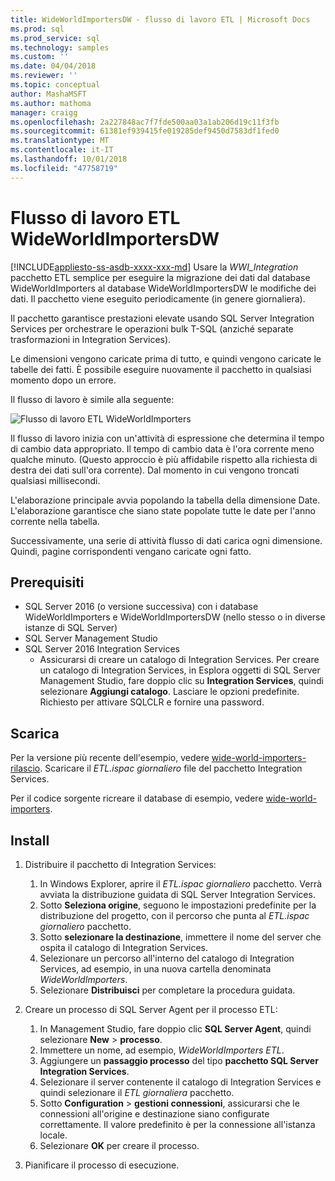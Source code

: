 ```yaml
---
title: WideWorldImportersDW - flusso di lavoro ETL | Microsoft Docs
ms.prod: sql
ms.prod_service: sql
ms.technology: samples
ms.custom: ''
ms.date: 04/04/2018
ms.reviewer: ''
ms.topic: conceptual
author: MashaMSFT
ms.author: mathoma
manager: craigg
ms.openlocfilehash: 2a227848ac7f7fde500aa03a1ab206d19c11f3fb
ms.sourcegitcommit: 61381ef939415fe019285def9450d7583df1fed0
ms.translationtype: MT
ms.contentlocale: it-IT
ms.lasthandoff: 10/01/2018
ms.locfileid: "47758719"
---
```

# <a name="wideworldimportersdw-etl-workflow"></a>Flusso di lavoro ETL WideWorldImportersDW
[!INCLUDE[appliesto-ss-asdb-xxxx-xxx-md](../includes/appliesto-ss-asdb-xxxx-xxx-md.md)]
Usare la *WWI_Integration* pacchetto ETL semplice per eseguire la migrazione dei dati dal database WideWorldImporters al database WideWorldImportersDW le modifiche dei dati. Il pacchetto viene eseguito periodicamente (in genere giornaliera).

Il pacchetto garantisce prestazioni elevate usando SQL Server Integration Services per orchestrare le operazioni bulk T-SQL (anziché separate trasformazioni in Integration Services).

Le dimensioni vengono caricate prima di tutto, e quindi vengono caricate le tabelle dei fatti. È possibile eseguire nuovamente il pacchetto in qualsiasi momento dopo un errore.

Il flusso di lavoro è simile alla seguente:

 ![Flusso di lavoro ETL WideWorldImporters](media/wide-world-importers/wideworldimporters-etl-workflow.png)

Il flusso di lavoro inizia con un'attività di espressione che determina il tempo di cambio data appropriato. Il tempo di cambio data è l'ora corrente meno qualche minuto. (Questo approccio è più affidabile rispetto alla richiesta di destra dei dati sull'ora corrente). Dal momento in cui vengono troncati qualsiasi millisecondi.

L'elaborazione principale avvia popolando la tabella della dimensione Date. L'elaborazione garantisce che siano state popolate tutte le date per l'anno corrente nella tabella.

Successivamente, una serie di attività flusso di dati carica ogni dimensione. Quindi, pagine corrispondenti vengano caricate ogni fatto.

## <a name="prerequisites"></a>Prerequisiti

- SQL Server 2016 (o versione successiva) con i database WideWorldImporters e WideWorldImportersDW (nello stesso o in diverse istanze di SQL Server)
- SQL Server Management Studio
- SQL Server 2016 Integration Services
  - Assicurarsi di creare un catalogo di Integration Services. Per creare un catalogo di Integration Services, in Esplora oggetti di SQL Server Management Studio, fare doppio clic su **Integration Services**, quindi selezionare **Aggiungi catalogo**. Lasciare le opzioni predefinite. Richiesto per attivare SQLCLR e fornire una password.


## <a name="download"></a>Scarica

Per la versione più recente dell'esempio, vedere [wide-world-importers-rilascio](http://go.microsoft.com/fwlink/?LinkID=800630). Scaricare il *ETL.ispac giornaliero* file del pacchetto Integration Services.

Per il codice sorgente ricreare il database di esempio, vedere [wide-world-importers](https://github.com/Microsoft/sql-server-samples/tree/master/samples/databases/wide-world-importers/wwi-integration-etl).

## <a name="install"></a>Install

1. Distribuire il pacchetto di Integration Services:
   1. In Windows Explorer, aprire il *ETL.ispac giornaliero* pacchetto. Verrà avviata la distribuzione guidata di SQL Server Integration Services.
   2. Sotto **Seleziona origine**, seguono le impostazioni predefinite per la distribuzione del progetto, con il percorso che punta al *ETL.ispac giornaliero* pacchetto.
   3. Sotto **selezionare la destinazione**, immettere il nome del server che ospita il catalogo di Integration Services.
   4. Selezionare un percorso all'interno del catalogo di Integration Services, ad esempio, in una nuova cartella denominata *WideWorldImporters*.
   5. Selezionare **Distribuisci** per completare la procedura guidata.

2. Creare un processo di SQL Server Agent per il processo ETL:
   1. In Management Studio, fare doppio clic **SQL Server Agent**, quindi selezionare **New** > **processo**.
   2. Immettere un nome, ad esempio, *WideWorldImporters ETL*.
   3. Aggiungere un **passaggio processo** del tipo **pacchetto SQL Server Integration Services**.
   4. Selezionare il server contenente il catalogo di Integration Services e quindi selezionare il *ETL giornaliera* pacchetto.
   5. Sotto **Configuration** > **gestioni connessioni**, assicurarsi che le connessioni all'origine e destinazione siano configurate correttamente. Il valore predefinito è per la connessione all'istanza locale.
   6. Selezionare **OK** per creare il processo.

3. Pianificare il processo di esecuzione.
